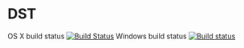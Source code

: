 # DST

OS X build status [![Build Status](https://travis-ci.org/bi-ts/dst.svg?branch=master)](https://travis-ci.org/bi-ts/dst)
Windows build status [![Build status](https://ci.appveyor.com/api/projects/status/a7of2g3odmaxsowq/branch/master?svg=true)](https://ci.appveyor.com/project/bi-ts/dst/branch/master)

